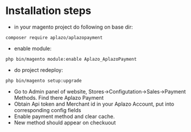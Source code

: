 # Installation steps
- in your magento project do following on base dir: 
```
composer require aplazo/aplazopayment
```
- enable module:
```
php bin/magento module:enable Aplazo_AplazoPayment
```
- do project redeploy:
```
php bin/magento setup:upgrade
```
- Go to Admin panel of website, Stores->Configutation->Sales->Payment Methods. Find there Aplazo Payment
- Obtain Api token and Merchant id in your Aplazo Account, put into corresponding config fields
- Enable payment method and clear cache.
- New method should appear on checkuout
